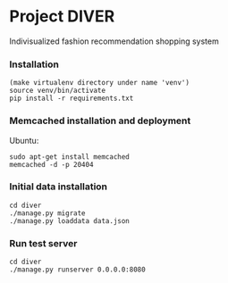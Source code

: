 # Project DIVER
Indivisualized fashion recommendation shopping system

### Installation
```
(make virtualenv directory under name 'venv')
source venv/bin/activate
pip install -r requirements.txt
```

### Memcached installation and deployment
Ubuntu:
```
sudo apt-get install memcached
memcached -d -p 20404
```

### Initial data installation
```
cd diver
./manage.py migrate
./manage.py loaddata data.json
```

### Run test server
```
cd diver
./manage.py runserver 0.0.0.0:8080
```
